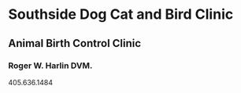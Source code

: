 # Southside Dog Cat and Bird Clinic
## Animal Birth Control Clinic
### Roger W. Harlin DVM.

405.636.1484